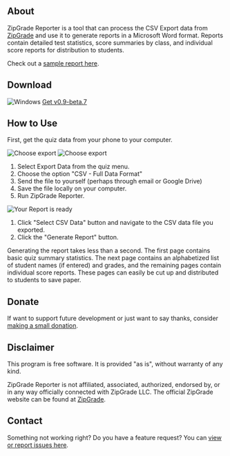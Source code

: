 ## About

ZipGrade Reporter is a tool that can process the CSV Export data from [ZipGrade](https://www.zipgrade.com/) and use it to generate reports in a Microsoft Word format. Reports contain detailed test statistics, score summaries by class, and individual score reports for distribution to students.

Check out a [sample report here](https://github.com/joncoop/zipgrade-reporter/raw/master/sample/sample_report.docx).

## Download

![Windows](https://raw.githubusercontent.com/joncoop/zipgrade-reporter/master/img/win.png) [Get v0.9-beta.7](https://github.com/joncoop/zipgrade-reporter/releases/download/v0.9-beta.7/ZipGrade.Reporter.exe)

## How to Use

First, get the quiz data from your phone to your computer.

![Choose export](https://raw.githubusercontent.com/joncoop/zipgrade-reporter/master/img/export.png)
![Choose export](https://raw.githubusercontent.com/joncoop/zipgrade-reporter/master/img/pick_csv.png)

1. Select Export Data from the quiz menu.
2. Choose the option "CSV - Full Data Format"
3. Send the file to yourself (perhaps through email or Google Drive)
4. Save the file locally on your computer.
5. Run ZipGrade Reporter.

![Your Report is ready](https://raw.githubusercontent.com/joncoop/zipgrade-reporter/master/img/ready.png)

1. Click "Select CSV Data" button and navigate to the CSV data file you exported.
2. Click the "Generate Report" button.

Generating the report takes less than a second. The first page contains basic quiz summary statistics. The next page contains an alphabetized list of student names (if entered) and grades, and the remaining pages contain individual score reports. These pages can easily be cut up and distributed to students to save paper.

## Donate

If want to support future development or just want to say thanks, consider [making a small donation](https://www.paypal.com/cgi-bin/webscr?cmd=_s-xclick&hosted_button_id=9Q3DTGDBMK7EJ&source=url).

<!--
<form action="https://www.paypal.com/cgi-bin/webscr" method="post" target="_top">
<input type="hidden" name="cmd" value="_s-xclick" />
<input type="hidden" name="hosted_button_id" value="9Q3DTGDBMK7EJ" />
<input type="image" src="https://www.paypalobjects.com/en_US/i/btn/btn_donateCC_LG.gif" border="0" name="submit" title="PayPal - The safer, easier way to pay online!" alt="Donate with PayPal button" />
<img alt="" border="0" src="https://www.paypal.com/en_US/i/scr/pixel.gif" width="1" height="1" />
</form>
-->

## Disclaimer

This program is free software. It is provided "as is", without warranty of any kind.

ZipGrade Reporter is not affiliated, associated, authorized, endorsed by, or in any way officially connected with ZipGrade LLC. The official ZipGrade website can be found at [ZipGrade](https://www.zipgrade.com/).

## Contact

Something not working right? Do you have a feature request? You can [view or report issues here](https://github.com/joncoop/zipgrade-reporter/issues).
